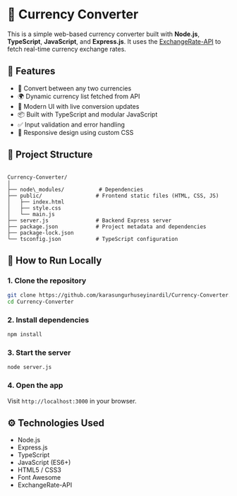# 💱 Currency Converter

This is a simple web-based currency converter built with **Node.js**, **TypeScript**, **JavaScript**, and **Express.js**. It uses the [ExchangeRate-API](https://www.exchangerate-api.com/) to fetch real-time currency exchange rates.

## 🚀 Features

- 🔄 Convert between any two currencies
- 🌍 Dynamic currency list fetched from API
- 🧩 Modern UI with live conversion updates
- 📦 Built with TypeScript and modular JavaScript
- ✅ Input validation and error handling
- 📱 Responsive design using custom CSS

## 📁 Project Structure

```

Currency-Converter/
│
├── node\_modules/           # Dependencies
├── public/                 # Frontend static files (HTML, CSS, JS)
│   ├── index.html
│   ├── style.css
│   └── main.js
├── server.js               # Backend Express server
├── package.json            # Project metadata and dependencies
├── package-lock.json
└── tsconfig.json           # TypeScript configuration

````

## 🧪 How to Run Locally

### 1. Clone the repository

```bash
git clone https://github.com/karasungurhuseyinardil/Currency-Converter.git
cd Currency-Converter
````

### 2. Install dependencies

```bash
npm install
```

### 3. Start the server

```bash
node server.js
```

### 4. Open the app

Visit `http://localhost:3000` in your browser.


## ⚙️ Technologies Used

* Node.js
* Express.js
* TypeScript
* JavaScript (ES6+)
* HTML5 / CSS3
* Font Awesome
* ExchangeRate-API




